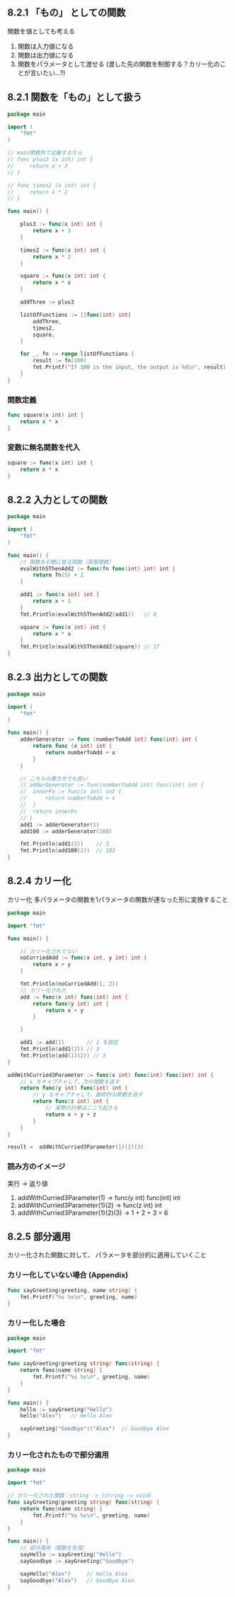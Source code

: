 ## 8.2.1 「もの」 としての関数

関数を値としても考える

1. 関数は入力値になる
2. 関数は出力値になる
3. 関数をパラメータとして渡せる (渡した先の関数を制御する？カリー化のことが言いたい...?)

## 8.2.1 関数を「もの」として扱う

```go
package main

import (
	"fmt"
)

// main関数外で定義するなら
// func plus3 (x int) int {
//     return x + 3
// }

// func times2 (x int) int {
//     return x * 2
// }

func main() {

	plus3 := func(x int) int {
		return x + 3
	}

	times2 := func(x int) int {
		return x * 2
	}

	square := func(x int) int {
		return x * x
	}

	addThree := plus3

	listOfFunctions := []func(int) int{
		addThree,
		times2,
		square,
	}

	for _, fn := range listOfFunctions {
		result := fn(100)
		fmt.Printf("If 100 is the input, the output is %d\n", result)
	}
}
```


### 関数定義
```go
func square(x int) int {
	return x * x
}
```

### 変数に無名関数を代入
```go
square := func(x int) int {
	return x * x
}
```

## 8.2.2 入力としての関数


```go
package main

import (
	"fmt"
)

func main() {
	// 関数を引数に取る関数（高階関数）
	evalWith5ThenAdd2 := func(fn func(int) int) int {
		return fn(5) + 2
	}

	add1 := func(x int) int {
		return x + 1
	}
	fmt.Println(evalWith5ThenAdd2(add1))   // 8

	square := func(x int) int {
		return x * x
	}
	fmt.Println(evalWith5ThenAdd2(square)) // 27
}
```

## 8.2.3 出力としての関数

```go
package main

import (
	"fmt"
)

func main() {
    adderGenerator := func (numberToAdd int) func(int) int {
        return func (x int) int {
            return numberToAdd + x
        }
    }

    // こちらの書き方でも良い
    // adderGenerator := func(numberToAdd int) func(int) int {
	// 	innerFn := func(x int) int {
	// 		return numberToAdd + x
	// 	}
	// 	return innerFn
	// }
	add1 := adderGenerator(1)
	add100 := adderGenerator(100)

	fmt.Println(add1(2))    // 3
	fmt.Println(add100(2))  // 102
}
```

## 8.2.4 カリー化
カリー化 多パラメータの関数を1パラメータの関数が連なった形に変換すること

```go
package main

import "fmt"

func main() {

	// カリー化されてない
	noCurriedAdd := func(x int, y int) int {
		return x + y
	}

	fmt.Println(noCurriedAdd(1, 2))
	// カリー化された
	add := func(x int) func(int) int {
		return func(y int) int {
			return x + y
		}

	}

	add1 := add(1)       // 1 を固定
	fmt.Println(add1(2)) // 3
    fmt.Println(add(1)(2)) // 3
}
```

```go
addWithCurried3Parameter := func(x int) func(int) func(int) int {
	// x をキャプチャして、次の関数を返す
	return func(y int) func(int) int {
		// y もキャプチャして、最終的な関数を返す
		return func(z int) int {
			// 実際の計算はここで起きる
			return x + y + z
		}
	}
}

result =  addWithCurried3Parameter(1)(2)(3)
```

### 読み方のイメージ

実行 -> 返り値
1. addWithCurried3Parameter(1) → func(y int) func(int) int
2. addWithCurried3Parameter(1)(2) → func(z int) int
3. addWithCurried3Parameter(1)(2)(3) → 1 + 2 + 3 = 6


## 8.2.5 部分適用

カリー化された関数に対して、
パラメータを部分的に適用していくこと

### カリー化していない場合 (Appendix)
```go
func sayGreeting(greeting, name string) {
	fmt.Printf("%s %s\n", greeting, name)
}
```

### カリー化した場合
```go
package main

import "fmt"

func sayGreeting(greeting string) func(string) {
	return func(name string) {
		fmt.Printf("%s %s\n", greeting, name)
	}
}

func main() {
	hello := sayGreeting("Hello")
	hello("Alex")   // Hello Alex

	sayGreeting("Goodbye")("Alex")  // Goodbye Alex
}
```

### カリー化されたもので部分適用

```go
package main

import "fmt"

// カリー化された関数：string -> (string -> void)
func sayGreeting(greeting string) func(string) {
	return func(name string) {
		fmt.Printf("%s %s\n", greeting, name)
	}
}

func main() {
	// 部分適用（関数を生成）
	sayHello := sayGreeting("Hello")
	sayGoodbye := sayGreeting("Goodbye")

	sayHello("Alex")     // Hello Alex
	sayGoodbye("Alex")   // Goodbye Alex
}
```

